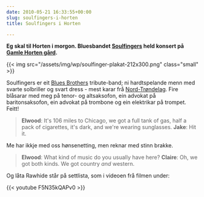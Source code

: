 ```yaml
---
date: 2010-05-21 16:33:55+00:00
slug: soulfingers-i-horten
title: Soulfingers i Horten

---
```


**Eg skal til Horten i morgon. Bluesbandet [Soulfingers](http://www.facebook.com/#!/group.php?gid=97983011221&ref=ts) held konsert på [Gamle Horten gård](http://www.gamlehortengard.no/index.php/konserter).**

<!--more-->

 {{< img src="/assets/img/wp/soulfinger-plakat-212x300.png" class="small" >}}

 Soulfingers er eit [Blues Brothers](http://en.wikipedia.org/wiki/The_Blues_Brothers) tribute-band; ni hardtspelande menn med svarte solbriller og svart dress - mest karar frå [Nord-Trøndelag](http://nn.wikipedia.org/wiki/Nord-Tr%C3%B8ndelag_fylke). Fire blåsarar med meg på tenor- og altsaksofon, ein advokat på baritonsaksofon, ein advokat på trombone og ein elektrikar på trompet. Feitt!





>**Elwood**: It's 106 miles to Chicago, we got a full tank of gas, half a pack of cigarettes, it's dark, and we're wearing sunglasses.
**Jake**: Hit it.


Me har ikkje med oss hønsenetting, men reknar med stinn brakke.


>**Elwood**: What kind of music do you usually have here?
**Claire**: Oh, we got both kinds. We got country *and* western.


Og låta Rawhide står på settlista, som i videoen frå filmen under:

{{< youtube F5N35kQAPv0 >}}
